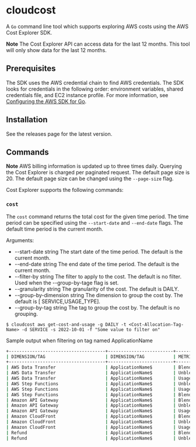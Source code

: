 # cloudcost

A `Go` command line tool which supports exploring AWS costs using the AWS Cost Explorer SDK. 

**Note**
The Cost Explorer API can access data for the last 12 months. This tool will only show data for the last 12 months.


## Prerequisites

The SDK uses the AWS credential chain to find AWS credentials. The SDK looks for credentials in the following order: environment variables, shared credentials file, and EC2 instance profile. For more information, see [Configuring the AWS SDK for Go](https://docs.aws.amazon.com/sdk-for-go/v1/developer-guide/configuring-sdk.html).

## Installation

See the releases page for the latest version.

## Commands

**Note**
AWS billing information is updated up to three times daily. Querying the Cost Explorer is charged per paginated request. The default page size is 20. The default page size can be changed using the `--page-size` flag.

Cost Explorer supports the following commands:

### `cost`

The `cost` command returns the total cost for the given time period. The time period can be specified using the `--start-date` and `--end-date` flags. The default time period is the current month.

Arguments:
   - --start-date string   The start date of the time period. The default is the current month.
   - --end-date string     The end date of the time period. The default is the current month.
   - --filter-by string    The filter to apply to the cost. The default is no filter. Used when the --group-by-tage flag is set.
   - --granularity string  The granularity of the cost. The default is DAILY.
   - --group-by-dimension string   The dimension to group the cost by. The default is [ SERVICE,USAGE_TYPE].
   - --group-by-tag string         The tag to group the cost by. The default is no grouping.


    $ cloudcost aws get-cost-and-usage -g DAILY -t <Cost-Allocation-Tag-Name> -d SERVICE -s 2022-10-01 -f "Some value to filter on"

Sample output when filtering on tag named ApplicationName

```bash
+-------------------------------------+-------------------------+---------------+-------------------+------+
| DIMENSION/TAG                       | DIMENSION/TAG           | METRIC NAME   | AMOUNT            | UNIT |
+-------------------------------------+-------------------------+---------------+-------------------+------+
| AWS Data Transfer                   | ApplicationName$        | BlendedCost   | 0.000000000       | USD  |
| AWS Data Transfer                   | ApplicationName$        | UnblendedCost | 0.000000000       | USD  |
| AWS Data Transfer                   | ApplicationName$        | UsageQuantity | 0                 | N/A  |
| AWS Step Functions                  | ApplicationName$        | UnblendedCost | 0                 | USD  |
| AWS Step Functions                  | ApplicationName$        | UsageQuantity | 0                 | N/A  |
| AWS Step Functions                  | ApplicationName$        | BlendedCost   | 0                 | USD  |
| Amazon API Gateway                  | ApplicationName$        | BlendedCost   | 0                 | USD  |
| Amazon API Gateway                  | ApplicationName$        | UnblendedCost | 0                 | USD  |
| Amazon API Gateway                  | ApplicationName$        | UsageQuantity | 0.0000000000      | N/A  |
| Amazon CloudFront                   | ApplicationName$        | BlendedCost   | 0.0000000000      | USD  |
| Amazon CloudFront                   | ApplicationName$        | UnblendedCost | 0.0000000000      | USD  |
| Amazon CloudFront                   | ApplicationName$        | UsageQuantity | 0.0000000000      | N/A  |
| Refund                              | ApplicationName$        | BlendedCost   | 0                 | USD  |
| Refund                              | ApplicationName$        | UnblendedCost | 0                 | USD  |

```